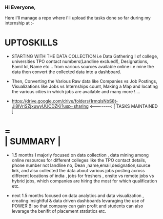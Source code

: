 ### Hi Everyone,        
  
Here i'll manage a repo where i'll upload the tasks done so far during my internship at :- 
   
# UPTOSKILLS      
  
* STARTING WITH THE DATA COLLECTION i.e Data Gathering ! of college, universities TPO contact numbers(Landline exclued!), Designations, Eamil Id, Name etc...  from various sources available online i.e mine the data then convert the collected data into a dashboard.
* Then, Converting the Various Raw data like Companies vs Job Postings, Visualizations like Jobs vs Internships count, Making a Map and locating the various cities in which jobs are available and many more !....
 
* https://drive.google.com/drive/folders/1rmqlsNbS8t-Ji8IVriSZjxuwyUUCDZKi?usp=sharing <--------: [ TASKS MAINTAINED ]
  
 
=  
| SUMMARY | 
= 

* 1.5 months I majorly focused on data collection , data mining among online resources for different colleges like the TPO contact details, phone number not landline no, Dean ,name,email,designation,source link, and also collected the data about various jobs posting across different locations of india , jobs for freshers , onsite vs remote jobs vs hybrid jobs, which companies are hiring the most for which qualification etc.

* next 1.5 months focused on data analytics and data visualization , creating insightful & data driven dashboards levaraging the use of POWER BI so that company can gain profit and students can also levarage the benifit of placement statistics etc.
 
 
